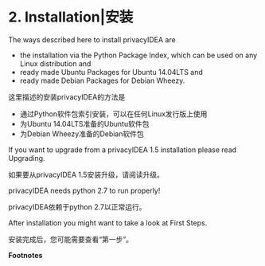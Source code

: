 # 2. Installation|安装

The ways described here to install privacyIDEA are

* the installation via the Python Package Index, which can be used on any Linux distribution and
* ready made Ubuntu Packages for Ubuntu 14.04LTS and
* ready made Debian Packages for Debian Wheezy.

这里描述的安装privacyIDEA的方法是

* 通过Python软件包索引安装，可以在任何Linux发行版上使用
* 为Ubuntu 14.04LTS准备的Ubuntu软件包
* 为Debian Wheezy准备的Debian软件包

If you want to upgrade from a privacyIDEA 1.5 installation please read Upgrading.

如果要从privacyIDEA 1.5安装升级，请阅读升级。

privacyIDEA needs python 2.7 to run properly!

privacyIDEA依赖于python 2.7以正常运行。

After installation you might want to take a look at First Steps.

安装完成后，您可能需要查看“第一步”。

**Footnotes**

> [1]: https://launchpad.net/~privacyidea
> 
> [2]: https://github.com/privacyidea/privacyidea/tree/master/authmodules/simpleSAMLphp